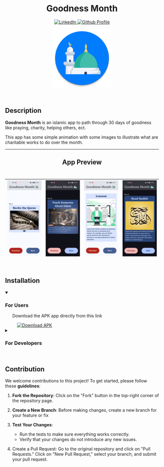 
<!-- Title -->

<h1 align="center"><b>Goodness Month</b></h1>

<!-- Social Media Links (Badges) -->

<p align="center">
  <a href="https://www.linkedin.com/in/ebrahim-gamal-mobile-developer" target="_blank">
    <img src="https://img.shields.io/badge/LinkedIn-Profile-blue?style=for-the-badge&logo=linkedin" alt="LinkedIn" />
  </a>
  <a href="https://github.com/Ebrahim-Gamal-77" target="_blank">
    <img src="https://img.shields.io/badge/Github-Follow-blue?style=for-the-badge&logo=github" alt="Github Profile" />
  </a>
</p>

<!-- Logo -->

<p align="center">
  <img src="docs_resources/app_icon_round.webp" alt="Logo" />
</p>

<br>

<!-- Description -->

## Description

**Goodness Month** is an islamic app to path through 30 days of goodness
like praying, charity, helping others, ect.

This app has some simple animation with some images to illustrate 
what are charitable works to do over the month.

---

<!-- App Showcase -->

<h2 align="center"> <b>App Preview</b> <br> <br> </h2>

| <img src="docs_resources/day_1_light.jpg"> | <img src="docs_resources/day_30_dark.jpg"> | <img src="docs_resources/day_7_light.jpg"> | <img src="docs_resources/day_12_dark.jpg"> |
|--------------------------------------------|--------------------------------------------|--------------------------------------------|--------------------------------------------|

<br>

<!-- Installation -->

## Installation

<details open> <!-- For Users -->
  <summary><h3>For Users</h3></summary> 
  <p>&nbsp;&nbsp;&nbsp;&nbsp;&nbsp;&nbsp;Download the APK app directly from this link</p>
  &nbsp;&nbsp;&nbsp;&nbsp;&nbsp;&nbsp;&nbsp;&nbsp;&nbsp;
  <a href="https://www.mediafire.com/file/yiv109yrkxr3lu4/goodness-month.apk/file" target="_blank">
    <img src="https://img.shields.io/badge/Download%20APK-MediaFire-blue?style=for-the-badge&logo=android&logoColor=green" alt="Download APK" />
  </a>
</details>

<details> <!-- For Developers -->
  <summary><h3>For Developers</h3></summary>
  <p>&nbsp;&nbsp;&nbsp;&nbsp;&nbsp;&nbsp;Download the project using this code in terminal</p>
  <pre><code>git clone https://github.com/Ebrahim-Gamal-77/Goodness-Month.git</code></pre>
</details>

<br>

<!-- Contribution -->

## Contribution

We welcome contributions to this project! To get started, please follow these **guidelines**:

1. **Fork the Repository**: Click on the "Fork" button in the top-right corner of the repository page.

2. **Create a New Branch**: Before making changes, create a new branch for your feature or fix

3. **Test Your Changes**:
    - Run the tests to make sure everything works correctly.
    - Verify that your changes do not introduce any new issues.

4. Create a Pull Request: Go to the original repository and click on "Pull Requests." Click on "New Pull Request," select your branch, and submit your pull request.

<br>

<!-- Support me

## Support me

 -->

